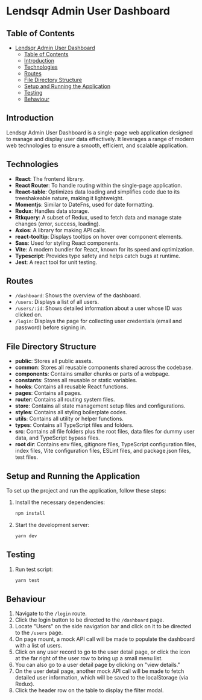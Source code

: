 # Lendsqr Admin User Dashboard

## Table of Contents
- [Lendsqr Admin User Dashboard](#lendsqr-admin-user-dashboard)
  - [Table of Contents](#table-of-contents)
  - [Introduction](#introduction)
  - [Technologies](#technologies)
  - [Routes](#routes)
  - [File Directory Structure](#file-directory-structure)
  - [Setup and Running the Application](#setup-and-running-the-application)
  - [Testing](#testing)
  - [Behaviour](#behaviour)

## Introduction
Lendsqr Admin User Dashboard is a single-page web application designed to manage and display user data effectively. It leverages a range of modern web technologies to ensure a smooth, efficient, and scalable application.

## Technologies
- **React**: The frontend library.
- **React Router**: To handle routing within the single-page application.
- **React-table**: Optimizes data loading and simplifies code due to its treeshakeable nature, making it lightweight.
- **Momentjs**: Similar to DateFns, used for date formatting.
- **Redux**: Handles data storage.
- **Rtkquery**: A subset of Redux, used to fetch data and manage state changes (error, success, loading).
- **Axios**: A library for making API calls.
- **react-tooltip**: Displays tooltips on hover over component elements.
- **Sass**: Used for styling React components.
- **Vite**: A modern bundler for React, known for its speed and optimization.
- **Typescript**: Provides type safety and helps catch bugs at runtime.
- **Jest**: A react tool for unit testing.

## Routes
- `/dashboard`: Shows the overview of the dashboard.
- `/users`: Displays a list of all users.
- `/users/:id`: Shows detailed information about a user whose ID was clicked on.
- `/login`: Displays the page for collecting user credentials (email and password) before signing in.

## File Directory Structure
- **public**: Stores all public assets.
- **common**: Stores all reusable components shared across the codebase.
- **components**: Contains smaller chunks or parts of a webpage.
- **constants**: Stores all reusable or static variables.
- **hooks**: Contains all reusable React functions.
- **pages**: Contains all pages.
- **router**: Contains all routing system files.
- **store**: Contains all state management setup files and configurations.
- **styles**: Contains all styling boilerplate codes.
- **utils**: Contains all utility or helper functions.
- **types**: Contains all TypeScript files and folders.
- **src**: Contains all file folders plus the root files, data files for dummy user data, and TypeScript bypass files.
- **root dir**: Contains env files, gitignore files, TypeScript configuration files, index files, Vite configuration files, ESLint files, and package.json files, test files.

## Setup and Running the Application
To set up the project and run the application, follow these steps:
1. Install the necessary dependencies:
    ```bash
    npm install
    ```
2. Start the development server:
    ```bash
    yarn dev
    ```

## Testing
1. Run test script:
    ```bash
    yarn test
    ```

## Behaviour
1. Navigate to the `/login` route.
2. Click the login button to be directed to the `/dashboard` page.
3. Locate "Users" on the side navigation bar and click on it to be directed to the `/users` page.
4. On page mount, a mock API call will be made to populate the dashboard with a list of users.
5. Click on any user record to go to the user detail page, or click the icon at the far right of the user row to bring up a small menu list.
6. You can also go to a user detail page by clicking on "view details."
7. On the user detail page, another mock API call will be made to fetch detailed user information, which will be saved to the localStorage (via Redux).
8. Click the header row on the table to display the filter modal.
